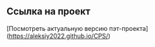 ## Ссылка на проект

[Посмотреть актуальную версию пэт-проекта]
(https://aleksiy2022.github.io/CPS/)

